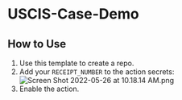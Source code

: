 # USCIS-Case-Demo

## How to Use

1. Use this template to create a repo.
2. Add your `RECEIPT_NUMBER` to the action secrets:
![Screen Shot 2022-05-26 at 10.18.14 AM.png](https://vip1.loli.io/2022/05/26/C8XgA1j2eKbBpav.png)
3. Enable the action.
